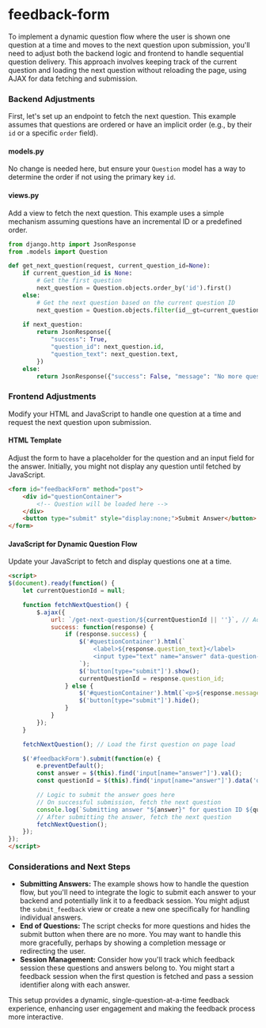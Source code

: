 # feedback-form
To implement a dynamic question flow where the user is shown one question at a time and moves to the next question upon submission, you'll need to adjust both the backend logic and frontend to handle sequential question delivery. This approach involves keeping track of the current question and loading the next question without reloading the page, using AJAX for data fetching and submission.

### Backend Adjustments

First, let's set up an endpoint to fetch the next question. This example assumes that questions are ordered or have an implicit order (e.g., by their `id` or a specific `order` field).

#### models.py
No change is needed here, but ensure your `Question` model has a way to determine the order if not using the primary key `id`.

#### views.py
Add a view to fetch the next question. This example uses a simple mechanism assuming questions have an incremental ID or a predefined order.

```python
from django.http import JsonResponse
from .models import Question

def get_next_question(request, current_question_id=None):
    if current_question_id is None:
        # Get the first question
        next_question = Question.objects.order_by('id').first()
    else:
        # Get the next question based on the current question ID
        next_question = Question.objects.filter(id__gt=current_question_id).order_by('id').first()
   
    if next_question:
        return JsonResponse({
            "success": True,
            "question_id": next_question.id,
            "question_text": next_question.text,
        })
    else:
        return JsonResponse({"success": False, "message": "No more questions."})
```

### Frontend Adjustments

Modify your HTML and JavaScript to handle one question at a time and request the next question upon submission.

#### HTML Template
Adjust the form to have a placeholder for the question and an input field for the answer. Initially, you might not display any question until fetched by JavaScript.

```html
<form id="feedbackForm" method="post">
    <div id="questionContainer">
        <!-- Question will be loaded here -->
    </div>
    <button type="submit" style="display:none;">Submit Answer</button>
</form>
```

#### JavaScript for Dynamic Question Flow
Update your JavaScript to fetch and display questions one at a time.

```html
<script>
$(document).ready(function() {
    let currentQuestionId = null;

    function fetchNextQuestion() {
        $.ajax({
            url: `/get-next-question/${currentQuestionId || ''}`, // Adjust URL as needed
            success: function(response) {
                if (response.success) {
                    $('#questionContainer').html(`
                        <label>${response.question_text}</label>
                        <input type="text" name="answer" data-question-id="${response.question_id}">
                    `);
                    $('button[type="submit"]').show();
                    currentQuestionId = response.question_id;
                } else {
                    $('#questionContainer').html(`<p>${response.message}</p>`);
                    $('button[type="submit"]').hide();
                }
            }
        });
    }

    fetchNextQuestion(); // Load the first question on page load

    $('#feedbackForm').submit(function(e) {
        e.preventDefault();
        const answer = $(this).find('input[name="answer"]').val();
        const questionId = $(this).find('input[name="answer"]').data('question-id');

        // Logic to submit the answer goes here
        // On successful submission, fetch the next question
        console.log(`Submitting answer "${answer}" for question ID ${questionId}`);
        // After submitting the answer, fetch the next question
        fetchNextQuestion();
    });
});
</script>
```

### Considerations and Next Steps
- **Submitting Answers:** The example shows how to handle the question flow, but you'll need to integrate the logic to submit each answer to your backend and potentially link it to a feedback session. You might adjust the `submit_feedback` view or create a new one specifically for handling individual answers.
- **End of Questions:** The script checks for more questions and hides the submit button when there are no more. You may want to handle this more gracefully, perhaps by showing a completion message or redirecting the user.
- **Session Management:** Consider how you'll track which feedback session these questions and answers belong to. You might start a feedback session when the first question is fetched and pass a session identifier along with each answer.

This setup provides a dynamic, single-question-at-a-time feedback experience, enhancing user engagement and making the feedback process more interactive.
